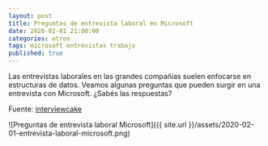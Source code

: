 ```yaml
---
layout: post
title: Preguntas de entrevista laboral en Microsoft
date: 2020-02-01 21:00:00
categories: otros
tags: microsoft entrevistas trabajo
published: true
---
```


Las entrevistas laborales en las grandes compañías suelen enfocarse en estructuras de datos. Veamos algunas preguntas que pueden surgir en una entrevista con Microsoft. ¿Sabés las respuestas?

Fuente: [interviewcake](www.interviewcake.com)

![Preguntas de entrevista laboral Microsoft]({{ site.url }}/assets/2020-02-01-entrevista-laboral-microsoft.png)

